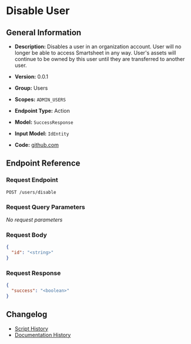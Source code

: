 <!-- BEGIN GENERATED CONTENT -->
# Disable User

## General Information

- **Description:** Disables a user in an organization account. User will no longer be able to access Smartsheet in any way. User's assets will continue to be owned by this user until they are transferred to another user.

- **Version:** 0.0.1
- **Group:** Users
- **Scopes:** `ADMIN_USERS`
- **Endpoint Type:** Action
- **Model:** `SuccessResponse`
- **Input Model:** `IdEntity`
- **Code:** [github.com](https://github.com/NangoHQ/integration-templates/tree/main/integrations/smartsheet/actions/disable-user.ts)


## Endpoint Reference

### Request Endpoint

`POST /users/disable`

### Request Query Parameters

_No request parameters_

### Request Body

```json
{
  "id": "<string>"
}
```

### Request Response

```json
{
  "success": "<boolean>"
}
```

## Changelog

- [Script History](https://github.com/NangoHQ/integration-templates/commits/main/integrations/smartsheet/actions/disable-user.ts)
- [Documentation History](https://github.com/NangoHQ/integration-templates/commits/main/integrations/smartsheet/actions/disable-user.md)

<!-- END  GENERATED CONTENT -->

